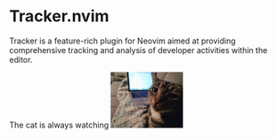 # Tracker.nvim

Tracker is a feature-rich plugin for Neovim aimed at providing comprehensive tracking and analysis of developer activities within the editor.

The cat is always watching
<img width="130px" src="https://raw.githubusercontent.com/GuiC0506/Tracker.nvim/master/doc/assets/cat-coding.png" alt="cat coding and judging, judging who? you. Your code, you little bastard">


